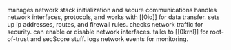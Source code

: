 manages network stack initialization and secure communications
handles network interfaces, protocols, and works with [[0io]] for data transfer. sets up ip addresses, routes, and firewall rules. checks network traffic for security. can enable or disable network interfaces. talks to [[0krnl]] for root-of-trust and secScore stuff. logs network events for monitoring.